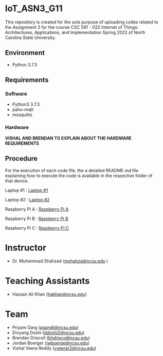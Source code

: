 # IoT_ASN3_G11

This repository is created for the sole purpose of uploading codes related to the Assignment 3 for the course CSC 591 - 022 Internet of Things: Architectures, Applications, and Implementation Spring 2022 of North Carolina State University.

## Environment
- Python 3.7.3

## Requirements
### Software
- Python3 3.7.3
- paho-mqtt
- mosquitto

### Hardware
**VISHAL AND BRENDAN TO EXPLAIN ABOUT THE HARDWARE REQUIREMENTS**
## Procedure
For the execution of each code file, the  a detailed README.md file explaining how to execute the code is available in the respective folder of that device.

Laptop #1 : [Laptop #1](https://github.ncsu.edu/jwboerge/IoT_ASN3_G11/tree/main/Laptop1)

Laptop #2 : [Laptop #2](https://github.ncsu.edu/jwboerge/IoT_ASN3_G11/tree/main/Laptop2)

Raspberry Pi A : [Raspberry Pi A](https://github.ncsu.edu/jwboerge/IoT_ASN3_G11/tree/main/RaspberryPiA)

Raspberry Pi B : [Raspberry Pi B](https://github.ncsu.edu/jwboerge/IoT_ASN3_G11/tree/main/RaspberryPiB)

Raspberry Pi C : [Raspberry Pi C](https://github.ncsu.edu/jwboerge/IoT_ASN3_G11/tree/main/RaspberryPiC)

# Instructor
- Dr. Muhammad Shahzad (mshahza@ncsu.edu )

# Teaching Assistants
- Hassan Ali Khan (hakhan@ncsu.edu)

# Team
- Priyam Garg (pgarg6@ncsu.edu)
- Divyang Doshi	(ddoshi2@ncsu.edu)
- Brendan Driscoll (bhdrisco@ncsu.edu)
- Jordan Boerger (jwboerge@ncsu.edu)
- Vishal Veera Reddy (vveerar2@ncsu.edu)